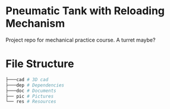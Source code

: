 # Pneumatic Tank with Reloading Mechanism

Project repo for mechanical practice course. A turret maybe?

# File Structure

```python
├───cad # 3D cad
├───dep # Dependencies
├───doc # Documents
├── pic # Pictures
└── res # Resources
```
